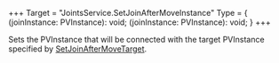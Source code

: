 +++
Target = "JointsService.SetJoinAfterMoveInstance"
Type = { (joinInstance: PVInstance): void; (joinInstance: PVInstance): void; }
+++

Sets the PVInstance that will be connected with the target PVInstance specified by [SetJoinAfterMoveTarget](https://developer.roblox.com/api-reference/function/JointsService/SetJoinAfterMoveTarget).